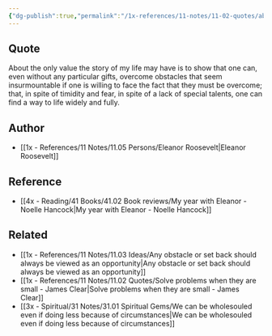 ```yaml
---
{"dg-publish":true,"permalink":"/1x-references/11-notes/11-02-quotes/about-the-only-value-the-story-of-my-life-may-have-is-to-show-that-one-can-even-without-any-particular-gifts-overcome-obstacles-that-seem-insurmountable-if-one-is-willing-to-face-the-fact-that-they-must-be-overcome-eleanor-roosevelt/","title":"About the only value the story of my life may have is to show that one can, even without any particular gifts, overcome obstacles that seem insurmountable if one is willing to face the fact that they must be overcome - Eleanor Roosevelt","noteIcon":""}
---
```



## Quote
About the only value the story of my life may have is to show that one can, even without any particular gifts, overcome obstacles that seem insurmountable if one is willing to face the fact that they must be overcome; that, in spite of timidity and fear, in spite of a lack of special talents, one can find a way to life widely and fully.

## Author
- [[1x - References/11 Notes/11.05 Persons/Eleanor Roosevelt\|Eleanor Roosevelt]]

## Reference
- [[4x - Reading/41 Books/41.02 Book reviews/My year with Eleanor - Noelle Hancock\|My year with Eleanor - Noelle Hancock]]

## Related
- [[1x - References/11 Notes/11.03 Ideas/Any obstacle or set back should always be viewed as an opportunity\|Any obstacle or set back should always be viewed as an opportunity]]
- [[1x - References/11 Notes/11.02 Quotes/Solve problems when they are small - James Clear\|Solve problems when they are small - James Clear]]
- [[3x - Spiritual/31 Notes/31.01 Spiritual Gems/We can be wholesouled even if doing less because of circumstances\|We can be wholesouled even if doing less because of circumstances]]